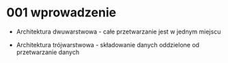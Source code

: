 # 001 wprowadzenie

- Architektura dwuwarstwowa - całe przetwarzanie jest w jednym miejscu

- Architektura trójwarstwowa - składowanie danych oddzielone od przetwarzanie danych
